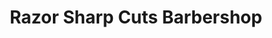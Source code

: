 ---
title: "Razor Sharp Cuts Barbershop"
url: /vanceboro/razor-sharp-cuts-barbershop/
shop: hairdresser
---